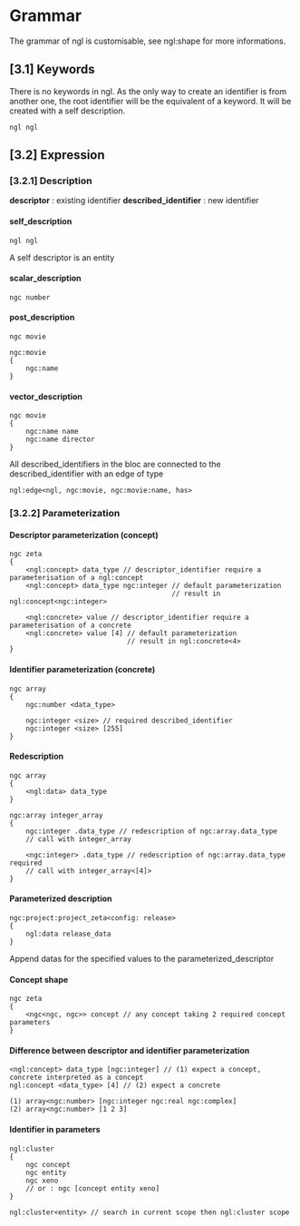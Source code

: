 # Grammar

The grammar of ngl is customisable, see ngl:shape for more informations.

## [3.1] Keywords

There is no keywords in ngl. As the only way to create an identifier is from another one, the root identifier will be the equivalent of a keyword. It will be created with a self description.

```
ngl ngl
```
## [3.2] Expression

### [3.2.1] Description

**descriptor** : existing identifier
**described_identifier** : new identifier

#### self_description

`ngl ngl`

A self descriptor is an entity

#### scalar_description

`ngc number`

#### post_description

````
ngc movie

ngc:movie
{
    ngc:name
}
````

#### vector_description

```
ngc movie
{
    ngc:name name
    ngc:name director
}
```

All described_identifiers in the bloc are connected to the described_identifier with an edge of type <has>

`ngl:edge<ngl, ngc:movie, ngc:movie:name, has>`

### [3.2.2] Parameterization

#### Descriptor parameterization (concept)

```
ngc zeta
{
    <ngl:concept> data_type // descriptor_identifier require a parameterisation of a ngl:concept
    <ngl:concept> data_type ngc:integer // default parameterization
                                        // result in ngl:concept<ngc:integer>
    
    <ngl:concrete> value // descriptor_identifier require a parameterisation of a concrete
    <ngl:concrete> value [4] // default parameterization
                             // result in ngl:concrete<4>    
}
```

#### Identifier parameterization (concrete)

```
ngc array
{
    ngc:number <data_type>

    ngc:integer <size> // required described_identifier
    ngc:integer <size> [255]
}
```

#### Redescription

```
ngc array
{
    <ngl:data> data_type
}

ngc:array integer_array
{
    ngc:integer .data_type // redescription of ngc:array.data_type
    // call with integer_array
     
    <ngc:integer> .data_type // redescription of ngc:array.data_type required
    // call with integer_array<[4]>
}
```

#### Parameterized description

```
ngc:project:project_zeta<config: release>
{
    ngl:data release_data
}
```

Append datas for the specified values to the parameterized_descriptor

#### Concept shape

```
ngc zeta
{
    <ngc<ngc, ngc>> concept // any concept taking 2 required concept parameters
}
```

#### Difference between descriptor and identifier parameterization

```
<ngl:concept> data_type [ngc:integer] // (1) expect a concept, concrete interpreted as a concept
ngl:concept <data_type> [4] // (2) expect a concrete

(1) array<ngc:number> [ngc:integer ngc:real ngc:complex]
(2) array<ngc:number> [1 2 3]
```

#### Identifier in parameters

```
ngl:cluster
{
    ngc concept
    ngc entity
    ngc xeno
    // or : ngc [concept entity xeno]
}

ngl:cluster<entity> // search in current scope then ngl:cluster scope
```
